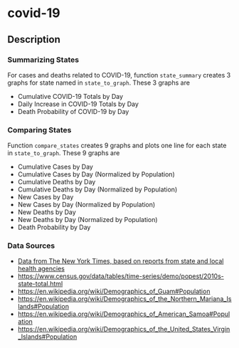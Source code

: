 # covid-19

## Description

### Summarizing States

For cases and deaths related to COVID-19, function `state_summary` creates 3 graphs for state named in `state_to_graph`.  These 3 graphs are

* Cumulative COVID-19 Totals by Day
* Daily Increase in COVID-19 Totals by Day
* Death Probability of COVID-19 by Day

### Comparing States

Function `compare_states` creates 9 graphs and plots one line for each state in `state_to_graph`.  These 9 graphs are

* Cumulative Cases by Day
* Cumulative Cases by Day (Normalized by Population)
* Cumulative Deaths by Day
* Cumulative Deaths by Day (Normalized by Population)
* New Cases by Day
* New Cases by Day (Normalized by Population)
* New Deaths by Day
* New Deaths by Day (Normalized by Population)
* Death Probability by Day

### Data Sources
* [Data from The New York Times, based on reports from state and local health agencies](https://github.com/nytimes/covid-19-data)
* https://www.census.gov/data/tables/time-series/demo/popest/2010s-state-total.html
* https://en.wikipedia.org/wiki/Demographics_of_Guam#Population
* https://en.wikipedia.org/wiki/Demographics_of_the_Northern_Mariana_Islands#Population
* https://en.wikipedia.org/wiki/Demographics_of_American_Samoa#Population
* https://en.wikipedia.org/wiki/Demographics_of_the_United_States_Virgin_Islands#Population 
